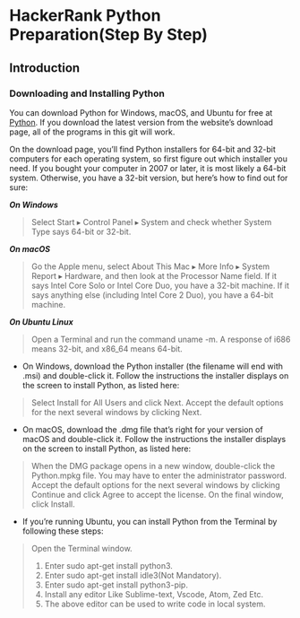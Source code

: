 # HackerRank Python Preparation(Step By Step)
## Introduction
### Downloading and Installing Python

You can download Python for Windows, macOS, and Ubuntu for free at [Python](https://python.org/downloads/).
If you download the latest version from the website’s download page, all of the programs in this git will work.

On the download page, you’ll find Python installers for 64-bit and 32-bit computers for each operating system, so first figure out which installer you need. If you bought your computer in 2007 or later, it is most likely a 64-bit system. Otherwise, you have a 32-bit version, but here’s how to find out for sure:

**_On Windows_**
> Select Start ▸ Control Panel ▸ System and check whether System Type says 64-bit or 32-bit.

**_On macOS_**
> Go the Apple menu, select About This Mac ▸ More Info ▸ System Report ▸ Hardware, and then look at the Processor Name field. If it says Intel Core Solo or Intel Core Duo, you have a 32-bit machine. If it says anything else (including Intel Core 2 Duo), you have a 64-bit machine.

**_On Ubuntu Linux_**
> Open a Terminal and run the command uname -m. A response of i686 means 32-bit, and x86_64 means 64-bit.

* On Windows, download the Python installer (the filename will end with .msi) and double-click it. Follow the instructions the installer displays on the screen to install Python, as listed here:
> Select Install for All Users and click Next.
Accept the default options for the next several windows by clicking Next.

* On macOS, download the .dmg file that’s right for your version of macOS and double-click it. Follow the instructions the installer displays on the screen to install Python, as listed here:
> When the DMG package opens in a new window, double-click the Python.mpkg file. You may have to enter the administrator password.
Accept the default options for the next several windows by clicking Continue and click Agree to accept the license.
On the final window, click Install.

* If you’re running Ubuntu, you can install Python from the Terminal by following these steps:
> Open the Terminal window.
> 1. Enter sudo apt-get install python3.
> 2. Enter sudo apt-get install idle3(Not Mandatory).
> 3. Enter sudo apt-get install python3-pip.
> 4. Install any editor Like Sublime-text, Vscode, Atom, Zed Etc.
> 5. The above editor can be used to write code in local system.
